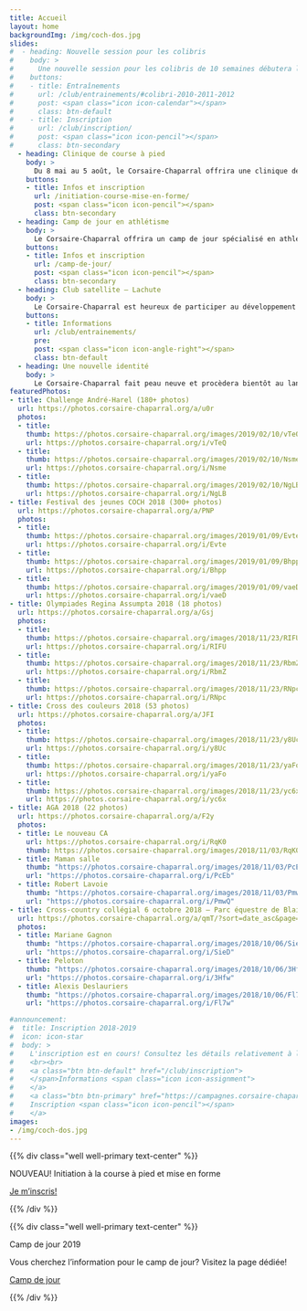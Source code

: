 ```yaml
---
title: Accueil
layout: home
backgroundImg: /img/coch-dos.jpg
slides:
#  - heading: Nouvelle session pour les colibris
#    body: >
#      Une nouvelle session pour les colibris de 10 semaines débutera le **13 avril 2019**
#    buttons:
#    - title: Entraînements
#      url: /club/entrainements/#colibri-2010-2011-2012
#      post: <span class="icon icon-calendar"></span>
#      class: btn-default
#    - title: Inscription
#      url: /club/inscription/
#      post: <span class="icon icon-pencil"></span>
#      class: btn-secondary
  - heading: Clinique de course à pied
    body: >
      Du 8 mai au 5 août, le Corsaire-Chaparral offrira une clinique de course à pied et de mise en forme cet été au stade Richard-Garneau.
    buttons:
    - title: Infos et inscription
      url: /initiation-course-mise-en-forme/
      post: <span class="icon icon-pencil"></span>
      class: btn-secondary
  - heading: Camp de jour en athlétisme
    body: >
      Le Corsaire-Chaparral offrira un camp de jour spécialisé en athlétisme cet été.
    buttons:
    - title: Infos et inscription
      url: /camp-de-jour/
      post: <span class="icon icon-pencil"></span>
      class: btn-secondary
  - heading: Club satellite – Lachute
    body: >
      Le Corsaire-Chaparral est heureux de participer au développement de l’athlétisme régional en lançant un nouveau club satellite à Lachute.
    buttons:
    - title: Informations
      url: /club/entrainements/
      pre: 
      post: <span class="icon icon-angle-right"></span>
      class: btn-default
  - heading: Une nouvelle identité
    body: >
      Le Corsaire-Chaparral fait peau neuve et procèdera bientôt au lancement de sa nouvelle identité visuelle. Restez à l'affût!
featuredPhotos:
- title: Challenge André-Harel (180+ photos)
  url: https://photos.corsaire-chaparral.org/a/u0r
  photos:
  - title: 
    thumb: https://photos.corsaire-chaparral.org/images/2019/02/10/vTeQ.th.jpg
    url: https://photos.corsaire-chaparral.org/i/vTeQ
  - title: 
    thumb: https://photos.corsaire-chaparral.org/images/2019/02/10/Nsme.th.jpg
    url: https://photos.corsaire-chaparral.org/i/Nsme
  - title: 
    thumb: https://photos.corsaire-chaparral.org/images/2019/02/10/NgLB.th.jpg
    url: https://photos.corsaire-chaparral.org/i/NgLB
- title: Festival des jeunes COCH 2018 (300+ photos)
  url: https://photos.corsaire-chaparral.org/a/PNP
  photos:
  - title: 
    thumb: https://photos.corsaire-chaparral.org/images/2019/01/09/Evte.th.jpg
    url: https://photos.corsaire-chaparral.org/i/Evte
  - title: 
    thumb: https://photos.corsaire-chaparral.org/images/2019/01/09/Bhpp.th.jpg
    url: https://photos.corsaire-chaparral.org/i/Bhpp
  - title: 
    thumb: https://photos.corsaire-chaparral.org/images/2019/01/09/vaeD.th.jpg
    url: https://photos.corsaire-chaparral.org/i/vaeD
- title: Olympiades Regina Assumpta 2018 (18 photos)
  url: https://photos.corsaire-chaparral.org/a/Gsj
  photos:
  - title: 
    thumb: https://photos.corsaire-chaparral.org/images/2018/11/23/RIFU.th.jpg
    url: https://photos.corsaire-chaparral.org/i/RIFU
  - title: 
    thumb: https://photos.corsaire-chaparral.org/images/2018/11/23/RbmZ.th.jpg
    url: https://photos.corsaire-chaparral.org/i/RbmZ
  - title: 
    thumb: https://photos.corsaire-chaparral.org/images/2018/11/23/RNpc.th.jpg
    url: https://photos.corsaire-chaparral.org/i/RNpc
- title: Cross des couleurs 2018 (53 photos)
  url: https://photos.corsaire-chaparral.org/a/JFI
  photos:
  - title: 
    thumb: https://photos.corsaire-chaparral.org/images/2018/11/23/y8Uc.th.jpg
    url: https://photos.corsaire-chaparral.org/i/y8Uc
  - title: 
    thumb: https://photos.corsaire-chaparral.org/images/2018/11/23/yaFo.th.jpg
    url: https://photos.corsaire-chaparral.org/i/yaFo
  - title: 
    thumb: https://photos.corsaire-chaparral.org/images/2018/11/23/yc6x.th.jpg
    url: https://photos.corsaire-chaparral.org/i/yc6x
- title: AGA 2018 (22 photos)
  url: https://photos.corsaire-chaparral.org/a/F2y
  photos:
  - title: Le nouveau CA
    url: https://photos.corsaire-chaparral.org/i/RqK0
    thumb: https://photos.corsaire-chaparral.org/images/2018/11/03/RqK0.th.jpg
  - title: Maman salle
    thumb: "https://photos.corsaire-chaparral.org/images/2018/11/03/PcEb.th.jpg"
    url: "https://photos.corsaire-chaparral.org/i/PcEb"
  - title: Robert Lavoie
    thumb: "https://photos.corsaire-chaparral.org/images/2018/11/03/PmwQ.th.jpg"
    url: "https://photos.corsaire-chaparral.org/i/PmwQ"
- title: Cross-country collégial 6 octobre 2018 – Parc équestre de Blainville (400+ photos)
  url: https://photos.corsaire-chaparral.org/a/qmT/?sort=date_asc&page=1
  photos: 
  - title: Mariane Gagnon
    thumb: "https://photos.corsaire-chaparral.org/images/2018/10/06/SieD.th.jpg"
    url: "https://photos.corsaire-chaparral.org/i/SieD"
  - title: Peloton
    thumb: "https://photos.corsaire-chaparral.org/images/2018/10/06/3Hfw.th.jpg"
    url: "https://photos.corsaire-chaparral.org/i/3Hfw"
  - title: Alexis Deslauriers
    thumb: "https://photos.corsaire-chaparral.org/images/2018/10/06/Fl7w.th.jpg"
    url: "https://photos.corsaire-chaparral.org/i/Fl7w"

#announcement:
#  title: Inscription 2018-2019
#  icon: icon-star
#  body: >
#    L'inscription est en cours! Consultez les détails relativement à l'[inscription](/club/inscription), puis remplissez le [formulaire](https://campagnes.corsaire-chaparral.org/inscription-2018-2019) en ligne.
#    <br><br>
#    <a class="btn btn-default" href="/club/inscription">
#    </span>Informations <span class="icon icon-assignment">
#    </a>
#    <a class="btn btn-primary" href="https://campagnes.corsaire-chaparral.org/inscription-2018-2019">
#    Inscription <span class="icon icon-pencil"></span>
#    </a>
images:
- /img/coch-dos.jpg
---
```


{{% div class="well well-primary text-center" %}} 
 
<span class="h2">NOUVEAU! Initiation à la course à pied et mise en forme</span> 

<a href="/camp-de-jour/" class="btn btn-secondary">Je m’inscris! <span class="icon icon-angle-right"></span></a> 

{{% /div %}}

{{% div class="well well-primary text-center" %}} 
 
<span class="h2">Camp de jour 2019</span> 

Vous cherchez l’information pour le camp de jour? Visitez la page dédiée!

<a href="/camp-de-jour/" class="btn btn-default">Camp de jour <span class="icon icon-angle-right"></span></a> 

{{% /div %}}
